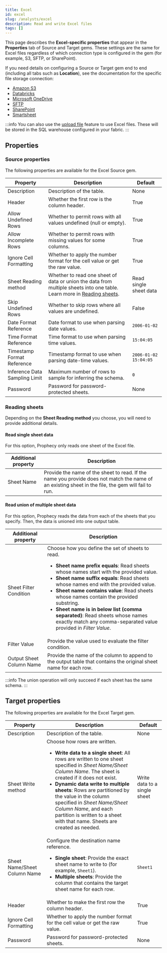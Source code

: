 ```yaml
---
title: Excel
id: excel
slug: /analysts/excel
description: Read and write Excel files
tags: []
---
```


This page describes the **Excel-specific properties** that appear in the **Properties** tab of Source and Target gems. These settings are the same for Excel files regardless of which connection type is configured in the gem (for example, S3, SFTP, or SharePoint).

If you need details on configuring a Source or Target gem end to end (including all tabs such as **Location**), see the documentation for the specific file storage connection:

- [Amazon S3](/analysts/s3-gem)
- [Databricks](/analysts/databricks-volumes-gem)
- [Microsoft OneDrive](/analysts/onedrive-gem)
- [SFTP](/analysts/sftp-gem)
- [SharePoint](/analysts/sharepoint-gem)
- [Smartsheet](/analysts/smartsheet-gem)

:::info
You can also use the [upload file](docs/analysts/development/gems/source-target/table/upload-files.md) feature to use Excel files. These will be stored in the SQL warehouse configured in your fabric.
:::

## Properties

### Source properties

The following properties are available for the Excel Source gem.

| Property                      | Description                                                                                                                               | Default                |
| ----------------------------- | ----------------------------------------------------------------------------------------------------------------------------------------- | ---------------------- |
| Description                   | Description of the table.                                                                                                                 | None                   |
| Header                        | Whether the first row is the column header.                                                                                               | True                   |
| Allow Undefined Rows          | Whether to permit rows with all values undefined (null or empty).                                                                         | True                   |
| Allow Incomplete Rows         | Whether to permit rows with missing values for some columns.                                                                              | True                   |
| Ignore Cell Formatting        | Whether to apply the number format for the cell value or get the raw value.                                                               | True                   |
| Sheet Reading method          | Whether to read one sheet of data or union the data from multiple sheets into one table. Learn more in [Reading sheets](#reading-sheets). | Read single sheet data |
| Skip Undefined Rows           | Whether to skip rows where all values are undefined.                                                                                      | False                  |
| Date Format Reference         | Date format to use when parsing date values.                                                                                              | `2006-01-02`           |
| Time Format Reference         | Time format to use when parsing time values.                                                                                              | `15:04:05`             |
| Timestamp Format Reference    | Timestamp format to use when parsing date-time values.                                                                                    | `2006-01-02 15:04:05`  |
| Inference Data Sampling Limit | Maximum number of rows to sample for inferring the schema.                                                                                | `0`                    |
| Password                      | Password for password-protected sheets.                                                                                                   | None                   |

### Reading sheets

Depending on the **Sheet Reading method** you choose, you will need to provide additional details.

#### Read single sheet data

For this option, Prophecy only reads one sheet of the Excel file.

| Additional property | Description                                                                                                                                        |
| ------------------- | -------------------------------------------------------------------------------------------------------------------------------------------------- |
| Sheet Name          | Provide the name of the sheet to read. If the name you provide does not match the name of an existing sheet in the file, the gem will fail to run. |

#### Read union of multiple sheet data

For this option, Prophecy reads the data from each of the sheets that you specify. Then, the data is unioned into one output table.

| Additional property      | Description                                                                                                                                                                                                                                                                                                                                                                                                                                                                                                                                                         |
| ------------------------ | ------------------------------------------------------------------------------------------------------------------------------------------------------------------------------------------------------------------------------------------------------------------------------------------------------------------------------------------------------------------------------------------------------------------------------------------------------------------------------------------------------------------------------------------------------------------- |
| Sheet Filter Condition   | Choose how you define the set of sheets to read. <ul><li><strong>Sheet name prefix equals</strong>: Read sheets whose names start with the provided value.</li><li><strong>Sheet name suffix equals</strong>: Read sheets whose names end with the provided value.</li><li><strong>Sheet name contains value</strong>: Read sheets whose names contain the provided substring.</li><li><strong>Sheet name is in below list (comma separated)</strong>: Read sheets whose names exactly match any comma-separated value provided in <em>Filter Value</em>.</li></ul> |
| Filter Value             | Provide the value used to evaluate the filter condition.                                                                                                                                                                                                                                                                                                                                                                                                                                                                                                            |
| Output Sheet Column Name | Provide the name of the column to append to the output table that contains the original sheet name for each row.                                                                                                                                                                                                                                                                                                                                                                                                                                                    |

:::info
The union operation will only succeed if each sheet has the same schema.
:::

## Target properties

The following properties are available for the Excel Target gem.

| Property                     | Description                                                                                                                                                                                                                                                                                                                                                                                                                                                                               | Default                      |
| ---------------------------- | ----------------------------------------------------------------------------------------------------------------------------------------------------------------------------------------------------------------------------------------------------------------------------------------------------------------------------------------------------------------------------------------------------------------------------------------------------------------------------------------- | ---------------------------- |
| Description                  | Description of the table.                                                                                                                                                                                                                                                                                                                                                                                                                                                                 | None                         |
| Sheet Write method           | Choose how rows are written. <ul><li><strong>Write data to a single sheet</strong>: All rows are written to one sheet specified in <em>Sheet Name/Sheet Column Name</em>. The sheet is created if it does not exist.</li><li><strong>Dynamic data write to multiple sheets</strong>: Rows are partitioned by the value in the column specified in <em>Sheet Name/Sheet Column Name</em>, and each partition is written to a sheet with that name. Sheets are created as needed.</li></ul> | Write data to a single sheet |
| Sheet Name/Sheet Column Name | Configure the destination name reference. <ul><li><strong>Single sheet</strong>: Provide the exact sheet name to write to (for example, <code>Sheet1</code>).</li><li><strong>Multiple sheets</strong>: Provide the column that contains the target sheet name for each row. </li></ul>                                                                                                                                                                                                   | `Sheet1`                     |
| Header                       | Whether to make the first row the column header.                                                                                                                                                                                                                                                                                                                                                                                                                                          | True                         |
| Ignore Cell Formatting       | Whether to apply the number format for the cell value or get the raw value.                                                                                                                                                                                                                                                                                                                                                                                                               | True                         |
| Password                     | Password for password-protected sheets.                                                                                                                                                                                                                                                                                                                                                                                                                                                   | None                         |
